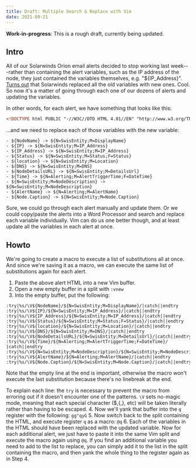 ```yaml
---
title: Draft: Multiple Search & Replace with Vim
date: 2021-09-21
---
```

**Work-in-progress**: This is a rough draft, currently being updated.

## Intro
All of our Solarwinds Orion email alerts decided to stop working last week---rather than containing the alert variables, such as the IP address of the node, they just contained the variables themselves, e.g. "${IP_Address}". [Turns out](https://support.solarwinds.com/SuccessCenter/s/article/Alert-email-shows-the-variable-instead-of-the-variable-information?language=en_US) that Solarwinds replaced all the old variables with new ones. Cool. So now it's a matter of going through each one of our dozens of alerts and updating the variables.

In other words, for each alert, we have something that looks like this:
```html
<!DOCTYPE html PUBLIC "-//W3C//DTD HTML 4.01//EN" "http://www.w3.org/TR/html4/strict.dtd"> <html> <head>   <title>Notifications</title> </head> <body lang="EN-CA" link="#0563c1" vlink="#954f72"> <table style="text-align: left; width: 100%;" border="1"  cellpadding="0" cellspacing="0">   <tbody>     <tr>       <td>       <div style="text-align: center;"><img  style="width: 574px; height: 64px;" alt=""  src="http://campaign.confederationc.on.ca/networkperformance.png"><br>       </div>       </td>     </tr>     <tr style="color: white;" align="center">       <td style="background-color: rgb(255, 224, 224);"><span  style="font-family: 'Times New Roman'; font-size: 23.04px; font-style: normal; font-variant: normal; font-weight: normal; letter-spacing: normal; line-height: normal; text-indent: 0px; text-transform: none; white-space: normal; widows: 1; word-spacing: 0px; color: black; background-color: rgb(255, 224, 224);"><span  style="font-weight: bold;">${Status}</span> notification for<span style="font-weight: bold;"> ${NodeName}</span><br> (${IP})</span></td>     </tr>     <tr>       <td>       <br>       <table class="alert"  style="border-collapse: collapse; font-family: Verdana; font-size: 10pt; text-align: left; margin-left: auto; margin-right: auto; width: 982px; height: 182px;"  border="0" cellpadding="0" cellspacing="0">         <tbody>           <tr>             <th colspan="2"  style="background-color: rgb(255, 224, 224); text-align: justify; font-weight: bold;"> Network Alert</th>           </tr>           <tr>             <td style="font-weight: bold;">Alert: </td>             <td style="text-align: left;">The Following Node Has Gone down</td>           </tr>           <tr class="alt">             <td  style="background-color: rgb(255, 224, 224); text-align: justify; font-weight: bold;">Node Name</td>             <td  style="background-color: rgb(255, 224, 224); text-align: justify;">${NodeName}</td>           </tr>           <tr>             <td style="font-weight: bold;">Location</td>             <td>${location}</td>           </tr>           <tr class="alt">             <td  style="background-color: rgb(255, 224, 224); text-align: justify; font-weight: bold;">System Name</td>             <td  style="background-color: rgb(255, 224, 224); text-align: justify;">${DNS}</td>           </tr>           <tr>             <td style="font-weight: bold;">IP Address</td>             <td>${IP_Address}</td>           </tr>           <tr class="alt">             <td  style="background-color: rgb(255, 224, 224); text-align: justify; font-weight: bold;">Node URL</td>             <td  style="background-color: rgb(255, 224, 224); text-align: justify;"><a  href="${NodeDetailsURL}">Click Here</a></td>           </tr>           <tr>             <td style="font-weight: bold;">Time of Alert</td>             <td>${Time} ${Date}&nbsp;</td>           </tr>           <tr>             <td  style="background-color: rgb(255, 224, 224); font-weight: bold;">Description</td>             <td style="background-color: rgb(255, 224, 224);">${N=SwisEntity;M=NodeDescription}</td>           </tr>         </tbody>       </table>       <br>       </td>       <td style="background-color: white;"></td>     </tr>     <tr>       <td><small><small>Generated by ${AlertName}</small></small></td>       <td style="background-color: white;"></td>     </tr>   </tbody> </table> <br> <br> </body> </html>
```
...and we need to replace each of those variables with the new variable:

```
- ${NodeName} -> ${N=SwisEntity;M=DisplayName}
- ${IP} -> ${N=SwisEntity;M=IP_Address}
- ${IP_Address} -> ${N=SwisEntity;M=IP_Address}
- ${Status} -> ${N=SwisEntity;M=Status;F=Status}
- ${location} -> ${N=SwisEntity;M=Location}
- ${DNS} -> ${N=SwisEntity;M=DNS}
- ${NodeDetailsURL} -> ${N=SwisEntity;M=DetailsUrl}
- ${Time} -> ${N=Alerting;M=AlertTriggerTime;F=DateTime} 
- ${N=SwisEntity;M=NodeDescription} -> ${N=SwisEntity;M=NodeDescription}
- ${AlertName} -> ${N=Alerting;M=AlertName}
- ${Node.Caption} -> ${N=SwisEntity;M=Node.Caption}
```

Sure, we could go through each alert manually and update them. Or we could copy/paste the alerts into a Word Processor and search and replace each variable individually. Vim can do us one better though, and at least update all the variables in each alert at once.

## Howto
We're going to create a macro to execute a list of substitutions all at once. And since we're saving it as a macro, we can execute the same list of substitutions again for each alert.
1. Paste the above alert HTML into a new Vim buffer.
2. Open a new empty buffer in a split with `:vnew`
3. Into the empty buffer, put the following:
  ```
  :try|%s/\V${NodeName}/${N=SwisEntity;M=DisplayName}/|catch||endtry
  :try|%s/\V${IP}/${N=SwisEntity;M=IP_Address}/|catch||endtry
  :try|%s/\V${IP_Address}/${N=SwisEntity;M=IP_Address}/|catch||endtry
  :try|%s/\V${Status}/${N=SwisEntity;M=Status;F=Status}/|catch||endtry
  :try|%s/\V${location}/${N=SwisEntity;M=Location}/|catch||endtry
  :try|%s/\V${DNS}/${N=SwisEntity;M=DNS}/|catch||endtry
  :try|%s/\V${NodeDetailsURL}/${N=SwisEntity;M=DetailsUrl}/|catch||endtry
  :try|%s/\V${Time}/${N=Alerting;M=AlertTriggerTime;F=DateTime}/ |catch||endtry
  :try|%s/\V${N=SwisEntity;M=NodeDescription}/${N=SwisEntity;M=NodeDescription}/|catch||endtry
  :try|%s/\V${AlertName}/${N=Alerting;M=AlertName}/|catch||endtry
  :try|%s/\V${Node.Caption}/${N=SwisEntity;M=Node.Caption}/|catch||endtry
  
  ```
  Note that the empty line at the end is important, otherwise the macro won't execute the last substitution because there's no linebreak at the end.
  
  To explain each line: the `try` is necessary to prevent the macro from erroring out if it doesn't encounter one of the patterns. `\V` sets no-magic mode, meaning that each special character ($,{,}, etc) will be taken literally rather than having to be escaped.
4. Now we'll yank that buffer into the `q` register with the following: `gg"qyG`
5. Now switch back to the split containing the HTML, and execute register `q` as a macro: `@q`
6. Each of the variables in the HTML should have been replaced with the updated variable. Now for each additional alert, we just have to paste it into the same Vim split and execute the macro again using `@q`. If you find an additional variable you need to add to the list to replace, you can simply add it to the list in the split containing the macro, and then yank the whole thing to the register again as in Step 4.
